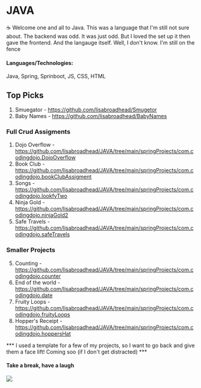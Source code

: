 # JAVA

☕ Welcome one and all to Java. This was a language that I'm still not sure about. The backend was odd. It was just odd. But I loved the set up it then gave the frontend. And the langauge itself. Well, I don't know. I'm still on the fence

#### Languages/Technologies: 
Java, Spring, Sprinboot, JS, CSS, HTML

## Top Picks
1. Smuegator - https://github.com/lisabroadhead/Smugetor
2. Baby Names - https://github.com/lisabroadhead/BabyNames

### Full Crud Assigments
1. Dojo Overflow - https://github.com/lisabroadhead/JAVA/tree/main/springProjects/com.codingdojo.DojoOverflow
2. Book Club - https://github.com/lisabroadhead/JAVA/tree/main/springProjects/com.codingdojo.bookClubAssigment
3. Songs - https://github.com/lisabroadhead/JAVA/tree/main/springProjects/com.codingdojo.lookfyTwo
4. Ninja Gold - https://github.com/lisabroadhead/JAVA/tree/main/springProjects/com.codingdojo.ninjaGold2
5. Safe Travels - https://github.com/lisabroadhead/JAVA/tree/main/springProjects/com.codingdojo.safeTravels

### Smaller Projects
5. Counting - https://github.com/lisabroadhead/JAVA/tree/main/springProjects/com.codingdojo.counter
6. End of the world - https://github.com/lisabroadhead/JAVA/tree/main/springProjects/com.codingdojo.date
7. Fruity Loops - https://github.com/lisabroadhead/JAVA/tree/main/springProjects/com.codingdojo.fruityLoops
8. Hopper's Receipt - https://github.com/lisabroadhead/JAVA/tree/main/springProjects/com.codingdojo.hoppersHat

*** I used a template for a few of my projects, so I want to go back and give them a face lift! Coming soo (if I don't get distracted)  ***


#### Take a break, have a laugh
![](https://github.com/lisabroadhead/JAVA/blob/main/8c11685d2e41404155d1e77ccfa6faeb.jpeg)
